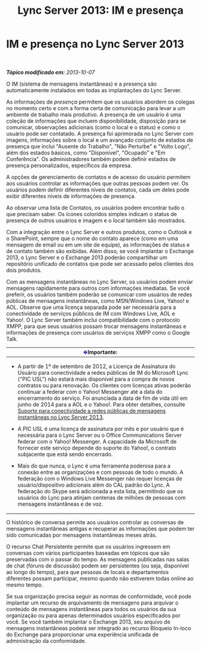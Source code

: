 ﻿---
title: 'Lync Server 2013: IM e presença'
TOCTitle: IM e presença
ms:assetid: 6a93ae95-3b64-410b-ab72-74dea232f065
ms:mtpsurl: https://technet.microsoft.com/pt-br/library/Gg417162(v=OCS.15)
ms:contentKeyID: 49307017
ms.date: 05/19/2016
mtps_version: v=OCS.15
ms.translationtype: HT
---

# IM e presença no Lync Server 2013

 

_**Tópico modificado em:** 2013-10-07_

O IM (sistema de mensagens instantâneas) e a presença são automaticamente instalados em todas as implantações do Lync Server.

As informações de *presença* permitem que os usuários abordem os colegas no momento certo e com a forma certa de comunicação para levar a um ambiente de trabalho mais produtivo. A presença de um usuário é uma coleção de informações que incluem disponibilidade, disposição para se comunicar, observações adicionais (como o local e o status) e como o usuário pode ser contatado. A presença foi aprimorada no Lync Server com imagens, informações sobre o local e um avançado conjunto de estados de presença que inclui "Ausente do Trabalho", "Não Perturbe" e "Volto Logo", além dos estados básicos, como "Disponível", "Ocupado" e "Em Conferência". Os administradores também podem definir estados de presença personalizados, específicos da empresa.

A opções de gerenciamento de contatos e de acesso do usuário permitem aos usuários controlar as informações que outras pessoas podem ver. Os usuários podem definir diferentes níveis de contatos, cada um deles pode exibir diferentes níveis de informações de presença.

Ao observar uma lista de Contatos, os usuários podem encontrar tudo o que precisam saber. Os ícones coloridos simples indicam o status de presença de outros usuários e imagem e o local também são mostrados.

Com a integração entre o Lync Server e outros produtos, como o Outlook e o SharePoint, sempre que o nome do contato aparece (como em uma mensagem de email ou em um site de equipe), as informações de status e de contato também são exibidas. Além disso, se você implantar o Exchange 2013, o Lync Server e o Exchange 2013 poderão compartilhar um repositório unificado de contatos que pode ser acessado pelos clientes dos dois produtos.

Com as mensagens instantâneas no Lync Server, os usuários podem enviar mensagens rapidamente para outros com informações imediatas. Se você preferir, os usuários também poderão se comunicar com usuários de redes públicas de mensagens instantâneas, como MSN/Windows Live, Yahoo\! e AOL. Observe que uma licença separada pode ser necessária para a conectividade de serviços públicos de IM com Windows Live, AOL e Yahoo\!. O Lync Server também inclui compatibilidade com o protocolo XMPP, para que seus usuários possam trocar mensagens instantâneas e informações de presença com usuários de serviços XMPP como o Google Talk.

<table>
<colgroup>
<col style="width: 100%" />
</colgroup>
<thead>
<tr class="header">
<th><img src="images/Gg425939.important(OCS.15).gif" title="important" alt="important" />Importante:</th>
</tr>
</thead>
<tbody>
<tr class="odd">
<td><ul>
<li><p>A partir de 1º de setembro de 2012, a Licença de Assinatura do Usuário para conectividade a redes públicas de IM do Microsoft Lync (&quot;PIC USL&quot;) não estará mais disponível para a compra de novos contratos ou para renovação. Os clientes com licenças ativas poderão continuar a federar com o Yahoo! Messenger até a data do encerramento do serviço. Foi anunciada a data de fim de vida útil em junho de 2014 para a AOL e o Yahoo!. Para obter detalhes, consulte <a href="lync-server-2013-support-for-public-instant-messenger-connectivity.md">Suporte para conectividade a redes públicas de mensagens instantâneas no Lync Server 2013</a>.</p></li>
<li><p>A PIC USL é uma licença de assinatura por mês e por usuário que é necessária para o Lync Server ou o Office Communications Server federar com o Yahoo! Messenger. A capacidade da Microsoft de fornecer este serviço depende do suporte do Yahoo!, o contrato subjacente que está sendo encerrado.</p></li>
<li><p>Mais do que nunca, o Lync é uma ferramenta poderosa para a conexão entre as organizações e com pessoas de todo o mundo. A federação com o Windows Live Messenger não requer licenças de usuário/dispositivo adicionais além do CAL padrão do Lync. A federação do Skype será adicionada a esta lista, permitindo que os usuários do Lync para atinjam centenas de milhões de pessoas com mensagens instantâneas e de voz.</p></li>
</ul></td>
</tr>
</tbody>
</table>


O histórico de conversa permite aos usuários controlar as conversas de mensagens instantâneas antigas e recuperar as informações que podem ter sido comunicadas por mensagens instantâneas meses atrás.

O recurso Chat Persistente permite que os usuários ingressem em conversas com vários participantes baseadas em tópicos que são preservadas com o passar do tempo. As mensagens publicadas nas salas de chat (fóruns de discussão) podem ser persistentes (ou seja, disponível ao longo do tempo), para que pessoas de locais e departamentos diferentes possam participar, mesmo quando não estiverem todas online ao mesmo tempo.

Se sua organização precisa seguir as normas de conformidade, você pode implantar um recurso de arquivamento de mensagens para arquivar o conteúdo de mensagens instantâneas para todos os usuários da sua organização ou para apenas determinados usuários especificados por você. Se você também implantar o Exchange 2013, seu arquivo de mensagens instantâneas poderá ser integrado ao recurso Bloqueio In-loco do Exchange para proporcionar uma experiência unificada de administração da conformidade.

